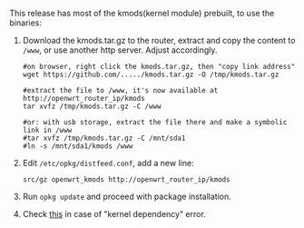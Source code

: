 This release has most of the kmods(kernel module) prebuilt, to use the binaries:

1. Download the kmods.tar.gz to the router, extract and copy the content to `/www`, or use another http server. Adjust accordingly.
   ```
   #on browser, right click the kmods.tar.gz, then "copy link address"
   wget https://github.com/...../kmods.tar.gz -O /tmp/kmods.tar.gz

   #extract the file to /www, it's now available at http://openwrt_router_ip/kmods
   tar xvfz /tmp/kmods.tar.gz -C /www

   #or: with usb storage, extract the file there and make a symbolic link in /www
   #tar xvfz /tmp/kmods.tar.gz -C /mnt/sda1
   #ln -s /mnt/sda1/kmods /www
   ```

2. Edit `/etc/opkg/distfeed.conf`, add a new line:
   ```
   src/gz openwrt_kmods http://openwrt_router_ip/kmods
   ```

3. Run `opkg update` and proceed with package installation.

4. Check [this](snapshot-dependency-guide.md) in case of "kernel dependency" error.
   
